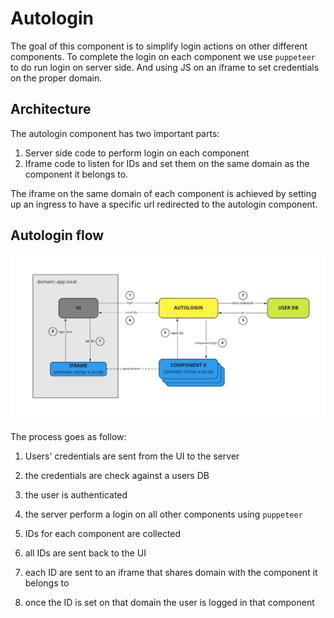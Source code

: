 # Autologin 

The goal of this component is to simplify login actions on other different components. To complete the login on each component we use `puppeteer` to do run login on server side. And using JS on an iframe to set credentials on the proper domain.


## Architecture

The autologin component has two important parts: 

1. Server side code to perform login on each component
2. Iframe code to listen for IDs and set them on the same domain as the component it belongs to. 


The iframe on the same domain of each component is achieved by setting up an ingress to have a specific url redirected to the autologin component.


## Autologin flow

![autologin proccess](./docs/autologin_process.jpg)

The process goes as follow: 

1. Users' credentials are sent from the UI to the server

2. the credentials are check against a users DB

3. the user is authenticated

4. the server perform a login on all other components using `puppeteer` 

5. IDs for each component are collected

6. all IDs are sent back to the UI

7. each ID are sent to an iframe that shares domain with the component it belongs to

8. once the ID is set on that domain the user is logged in that component
